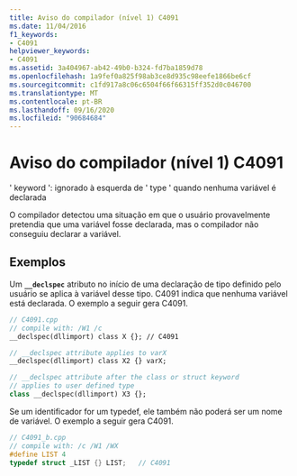 ```yaml
---
title: Aviso do compilador (nível 1) C4091
ms.date: 11/04/2016
f1_keywords:
- C4091
helpviewer_keywords:
- C4091
ms.assetid: 3a404967-ab42-49b0-b324-fd7ba1859d78
ms.openlocfilehash: 1a9fef0a825f98ab3ce8d935c98eefe1866be6cf
ms.sourcegitcommit: c1fd917a8c06c6504f66f66315ff352d0c046700
ms.translationtype: MT
ms.contentlocale: pt-BR
ms.lasthandoff: 09/16/2020
ms.locfileid: "90684684"
---
```

# <a name="compiler-warning-level-1-c4091"></a>Aviso do compilador (nível 1) C4091

' keyword ': ignorado à esquerda de ' type ' quando nenhuma variável é declarada

O compilador detectou uma situação em que o usuário provavelmente pretendia que uma variável fosse declarada, mas o compilador não conseguiu declarar a variável.

## <a name="examples"></a>Exemplos

Um **`__declspec`** atributo no início de uma declaração de tipo definido pelo usuário se aplica à variável desse tipo. C4091 indica que nenhuma variável está declarada. O exemplo a seguir gera C4091.

```cpp
// C4091.cpp
// compile with: /W1 /c
__declspec(dllimport) class X {}; // C4091

// __declspec attribute applies to varX
__declspec(dllimport) class X2 {} varX;

// __declspec attribute after the class or struct keyword
// applies to user defined type
class __declspec(dllimport) X3 {};
```

Se um identificador for um typedef, ele também não poderá ser um nome de variável. O exemplo a seguir gera C4091.

```cpp
// C4091_b.cpp
// compile with: /c /W1 /WX
#define LIST 4
typedef struct _LIST {} LIST;   // C4091
```
